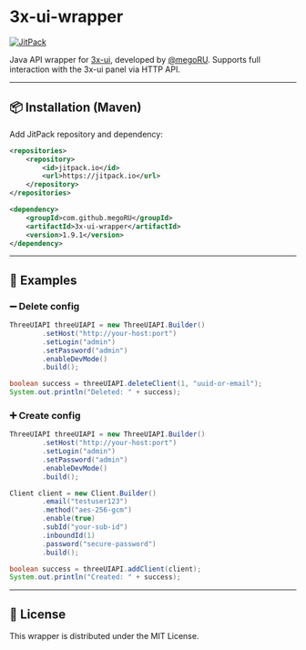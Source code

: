 # 3x-ui-wrapper

[![JitPack](https://jitpack.io/v/megoRU/3x-ui-wrapper.svg)](https://jitpack.io/#megoRU/3x-ui-wrapper)

Java API wrapper for [3x-ui](https://github.com/MHSanaei/3x-ui), developed by [@megoRU](https://github.com/megoRU).
Supports full interaction with the 3x-ui panel via HTTP API.

---

## 📦 Installation (Maven)

Add JitPack repository and dependency:

```xml
<repositories>
    <repository>
        <id>jitpack.io</id>
        <url>https://jitpack.io</url>
    </repository>
</repositories>

<dependency>
    <groupId>com.github.megoRU</groupId>
    <artifactId>3x-ui-wrapper</artifactId>
    <version>1.9.1</version>
</dependency>
```

---

## 🚀 Examples

### ➖ Delete config

```java
ThreeUIAPI threeUIAPI = new ThreeUIAPI.Builder()
        .setHost("http://your-host:port")
        .setLogin("admin")
        .setPassword("admin")
        .enableDevMode()
        .build();

boolean success = threeUIAPI.deleteClient(1, "uuid-or-email");
System.out.println("Deleted: " + success);
```

### ➕ Create config

```java
ThreeUIAPI threeUIAPI = new ThreeUIAPI.Builder()
        .setHost("http://your-host:port")
        .setLogin("admin")
        .setPassword("admin")
        .enableDevMode()
        .build();

Client client = new Client.Builder()
        .email("testuser123")
        .method("aes-256-gcm")
        .enable(true)
        .subId("your-sub-id")
        .inboundId(1)
        .password("secure-password")
        .build();

boolean success = threeUIAPI.addClient(client);
System.out.println("Created: " + success);
```

---

## 📄 License

This wrapper is distributed under the MIT License.
